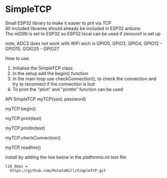 # SimpleTCP
Small ESP32 library to make it easier to prit via TCP  
All included libraries should already be included in ESP32 arduino  
The mDSN is set to ESP32 so ESP32.local can be used if zeroconf is set up

note, ADC2 does not work with WiFi wich is GPIO0, GPIO2, GPIO4, GPIO12 - GPIO15, GOIO25 - GPIO27


How to use:
1. Initialise the SimpleTCP class
2. In the setup add the begin() function
3. In the main loop use checkConnection(), to check the connection and try to reconnect if the connection is lost
4. To print the "ptint" and "println" function can be used


API
SimpleTCP myTCP(ssid, password)

myTCP.begin()

myTCP.print(text)

myTCP.println(text)

myTCP.checkConnection()

myTCP.readline()

install by adding the line below in the platformio.ini text file

```
lib_deps =
  https://github.com/PotatoMill/SimpleTCP.git
```
